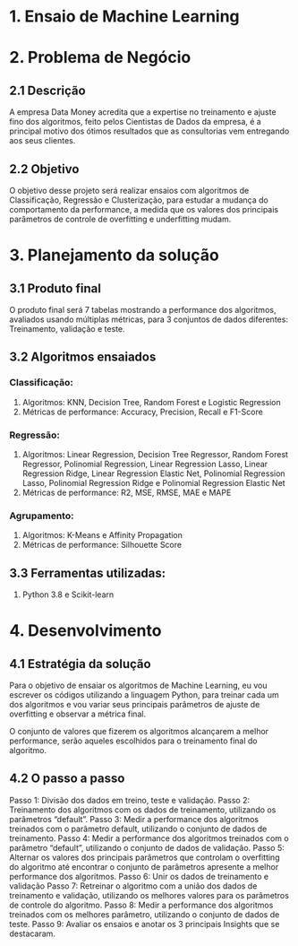 # 1. Ensaio de Machine Learning

# 2. Problema de Negócio
## 2.1 Descrição
A empresa Data Money acredita que a expertise no treinamento e ajuste fino dos algoritmos, feito pelos Cientistas de Dados da empresa, é a principal motivo dos ótimos resultados que as consultorias vem entregando aos seus clientes.
## 2.2 Objetivo
O objetivo desse projeto será realizar ensaios com algoritmos de Classificação, Regressão e Clusterização, para estudar a mudança do comportamento da performance, a medida que os valores dos principais parâmetros de controle de overfitting e underfitting mudam.

# 3. Planejamento da solução
## 3.1 Produto final
O produto final será 7 tabelas mostrando a performance dos algoritmos, avaliados usando múltiplas
métricas, para 3 conjuntos de dados diferentes: Treinamento, validação e teste.

## 3.2 Algoritmos ensaiados

### Classificação:
  1. Algoritmos: KNN, Decision Tree, Random Forest e Logistic Regression
  2. Métricas de performance: Accuracy, Precision, Recall e F1-Score

### Regressão:
  1. Algoritmos: Linear Regression, Decision Tree Regressor, Random Forest Regressor, Polinomial Regression, Linear Regression Lasso, Linear Regression Ridge, Linear Regression Elastic Net, Polinomial Regression Lasso, Polinomial Regression Ridge e     Polinomial Regression Elastic Net
  2. Métricas de performance: R2, MSE, RMSE, MAE e MAPE

### Agrupamento:
  1. Algoritmos: K-Means e Affinity Propagation
  2. Métricas de performance: Silhouette Score

## 3.3 Ferramentas utilizadas:
  1. Python 3.8 e Scikit-learn

# 4. Desenvolvimento
## 4.1 Estratégia da solução
Para o objetivo de ensaiar os algoritmos de Machine Learning, eu vou escrever os códigos utilizando a linguagem Python, para treinar cada um dos algoritmos e vou variar seus principais parâmetros de ajuste de overfitting e observar a métrica final.

O conjunto de valores que fizerem os algoritmos alcançarem a melhor performance, serão aqueles escolhidos para o treinamento final do algoritmo.

## 4.2 O passo a passo
  Passo 1: Divisão dos dados em treino, teste e validação.
  Passo 2: Treinamento dos algoritmos com os dados de treinamento, utilizando os parâmetros “default”.
  Passo 3: Medir a performance dos algoritmos treinados com o parâmetro default, utilizando o conjunto de dados de treinamento.
  Passo 4: Medir a performance dos algoritmos treinados com o parâmetro “default”, utilizando o conjunto de dados de validação.
  Passo 5: Alternar os valores dos principais parâmetros que controlam o overfitting do algoritmo até encontrar o conjunto de parâmetros apresente a melhor performance dos algoritmos.
  Passo 6: Unir os dados de treinamento e validação
  Passo 7: Retreinar o algoritmo com a união dos dados de treinamento e validação, utilizando os melhores valores para os parâmetros de controle do algoritmo.
  Passo 8: Medir a performance dos algoritmos treinados com os melhores parâmetro, utilizando o conjunto de dados de teste.
  Passo 9: Avaliar os ensaios e anotar os 3 principais Insights que se destacaram.

